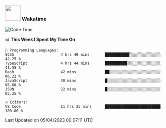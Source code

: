 ### <img src="https://media.giphy.com/media/VgCDAzcKvsR6OM0uWg/giphy.gif" width="50"> Wakatime

  <!--START_SECTION:waka-->
![Code Time](http://img.shields.io/badge/Code%20Time-1%2C353%20hrs%2033%20mins-blue)

📊 **This Week I Spent My Time On** 

```text
💬 Programming Languages: 
SCSS                     4 hrs 49 mins       ███████████░░░░░░░░░░░░░░   42.25 % 
TypeScript               4 hrs 44 mins       ██████████░░░░░░░░░░░░░░░   41.55 % 
Bash                     42 mins             ██░░░░░░░░░░░░░░░░░░░░░░░   06.22 % 
JavaScript               38 mins             █░░░░░░░░░░░░░░░░░░░░░░░░   05.68 % 
JSON                     22 mins             █░░░░░░░░░░░░░░░░░░░░░░░░   03.25 % 

🔥 Editors: 
VS Code                  11 hrs 25 mins      █████████████████████████   100.00 % 
```


 Last Updated on 05/04/2023 00:07:11 UTC
<!--END_SECTION:waka-->
